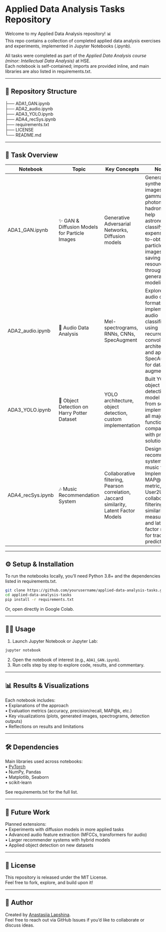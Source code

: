 # Applied Data Analysis Tasks Repository

Welcome to my Applied Data Analysis repository! 📊  
This repo contains a collection of completed applied data analysis exercises and experiments, implemented in Jupyter Notebooks (.ipynb).  

All tasks were completed as part of the *Applied Data Analysis course (minor: Intellectual Data Analysis)* at HSE.  
Each notebook is self-contained; imports are provided inline, and main libraries are also listed in requirements.txt.  

---

## 📂 Repository Structure  

├── ADA1_GAN.ipynb  
├── ADA2_audio.ipynb  
├── ADA3_YOLO.ipynb  
├── ADA4_recSys.ipynb  
├── requirements.txt  
├── LICENSE <br />
└── README.md  

---

## 📑 Task Overview  

| Notebook | Topic | Key Concepts | Notes |
|----------|-------|--------------|-------|
| ADA1_GAN.ipynb | ✨ GAN & Diffusion Models for Particle Images | Generative Adversarial Networks, Diffusion models | Generated synthetic images of gamma photons vs. hadrons to help astronomers classify expensive-to-obtain particle images, saving resources through generative modeling. |
| ADA2_audio.ipynb | 🎵 Audio Data Analysis | Mel-spectrograms, RNNs, CNNs, SpecAugment | Explored audio data formats, implemented audio classifiers using recurrent and convolutional architectures, and applied SpecAugment for data augmentation. |
| ADA3_YOLO.ipynb | 🧙 Object Detection on Harry Potter Dataset | YOLO architecture, object detection, custom implementation | Built YOLO object detection model nearly from scratch, implementing all major functions, and compared with pre-built solutions. |
| ADA4_recSys.ipynb | 🎶 Music Recommendation System | Collaborative filtering, Pearson correlation, Jaccard similarity, Latent Factor Models | Designed recommender systems for music tracks. Implemented MAP@k metric, User2User collaborative filtering, similarity measures, and latent factor models for track prediction. |

---

## ⚙️ Setup & Installation  

To run the notebooks locally, you’ll need Python 3.8+ and the dependencies listed in requirements.txt.  

```bash
git clone https://github.com/yourusername/applied-data-analysis-tasks.git
cd applied-data-analysis-tasks
pip install -r requirements.txt
```

Or, open directly in Google Colab.  

---

## 🧑‍💻 Usage  

1. Launch Jupyter Notebook or Jupyter Lab:  

```bash
jupyter notebook
```

2. Open the notebook of interest (e.g., `ADA1_GAN.ipynb`).  
3. Run cells step by step to explore code, results, and commentary.  

---

## 📊 Results & Visualizations  

Each notebook includes:  
 • Explanations of the approach  
 • Evaluation metrics (accuracy, precision/recall, MAP@k, etc.)  
 • Key visualizations (plots, generated images, spectrograms, detection outputs)  
 • Reflections on results and limitations  

---

## 🛠 Dependencies  

Main libraries used across notebooks:  
 • [PyTorch](https://pytorch.org/)  
 • NumPy, Pandas  
 • Matplotlib, Seaborn  
 • scikit-learn  

See requirements.txt for the full list.  

---

## 🌟 Future Work  

Planned extensions:  
 • Experiments with diffusion models in more applied tasks  
 • Advanced audio feature extraction (MFCCs, transformers for audio)  
 • Larger recommender systems with hybrid models  
 • Applied object detection on new datasets  

---

## 📜 License  

This repository is released under the MIT License.  
Feel free to fork, explore, and build upon it!  

---

## 👤 Author  

Created by [Anastasiia Lapshina](https://github.com/lapshinaaa).  
Feel free to reach out via GitHub Issues if you’d like to collaborate or discuss ideas.  
